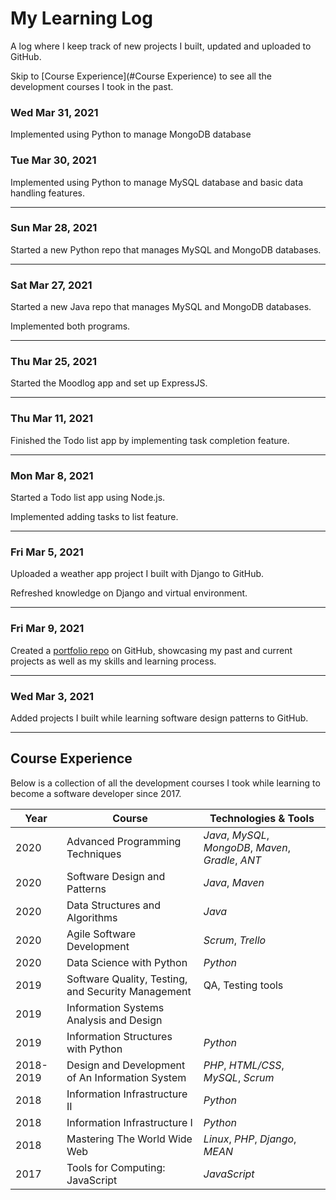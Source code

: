 # My Learning Log
A log where I keep track of new projects I built, updated and uploaded to GitHub.

Skip to [Course Experience](#Course Experience) to see all the development courses I took in the past.

### Wed Mar 31, 2021
Implemented using Python to manage MongoDB database

### Tue Mar 30, 2021
Implemented using Python to manage MySQL database and basic data handling features.
________________

### Sun Mar 28, 2021
Started a new Python repo that manages MySQL and MongoDB databases.
________________

### Sat Mar 27, 2021
Started a new Java repo that manages MySQL and MongoDB databases.

Implemented both programs.
________________

### Thu Mar 25, 2021
Started the Moodlog app and set up ExpressJS.
________________

### Thu Mar 11, 2021
Finished the Todo list app by implementing task completion feature.
________________

### Mon Mar 8, 2021
Started a Todo list app using Node.js.

Implemented adding tasks to list feature.
________________

### Fri Mar 5, 2021
Uploaded a weather app project I built with Django to GitHub.

Refreshed knowledge on Django and virtual environment.
________________

### Fri Mar 9, 2021
Created a [portfolio repo](https://github.com/lanyshi/portfolio) on GitHub, showcasing my past and current projects as well as my skills and learning process.
________________

### Wed Mar 3, 2021
Added projects I built while learning software design patterns to GitHub.
________________

## Course Experience

Below is a collection of all the development courses I took while learning to become a software developer since 2017.

Year|Course|Technologies & Tools
----|-------|-----------------------
2020|Advanced Programming Techniques|_Java_, _MySQL_, _MongoDB_, _Maven_, _Gradle_, _ANT_
2020|Software Design and Patterns|_Java_, _Maven_
2020|Data Structures and Algorithms|_Java_
2020|Agile Software Development|_Scrum_, _Trello_
2020|Data Science with Python|_Python_
2019|Software Quality, Testing, and Security Management| QA, Testing tools
2019|Information Systems Analysis and Design|
2019|Information Structures with Python|_Python_
2018-2019|Design and Development of An Information System|_PHP_, _HTML/CSS_, _MySQL_, _Scrum_
2018|Information Infrastructure II|_Python_
2018|Information Infrastructure I|_Python_
2018|Mastering The World Wide Web|_Linux_, _PHP_, _Django_, _MEAN_
2017|Tools for Computing: JavaScript|_JavaScript_

